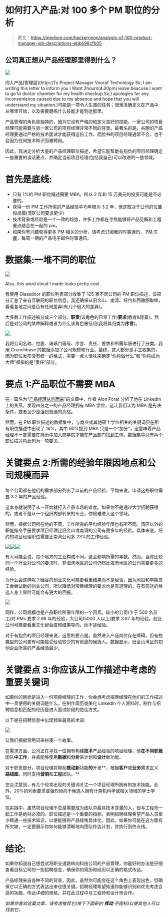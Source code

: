 # 如何打入产品:对 100 多个 PM 职位的分析

> 原文：<https://medium.com/hackernoon/analysis-of-100-product-manager-job-descriptions-ebbb98cfb05>

## 公司真正想从产品经理那里得到什么？

![](img/4e302d93d219f90487603aac90ae9143.png)

闯入产品[管理层](http://To Project Manager Vooraf Technology             Sir,     I am writing this letter to inform you i Want 2hours(4.30pm) leave beacuse I want to go to doctor chamber for my health checkup.So,I apologies for any inconvenience caused due to my absence and hope that you will understand my situation.)可能是一项令人生畏的任务；很难准确定义在产品中从哪里开始，以及需要磨练什么技能才能到达那里。

产品管理的角色是独特的，因为它没有严格的和定义良好的技能。一家公司的项目经理可能需要与另一家公司的项目经理非常不同的背景。最著名的是，谷歌的产品经理要通过严格的技术面试才能获得这份工作，而脸书的项目经理通常不会，也不会因为任何技术知识而被聘用。

因此，我决定分析大量的产品经理职位描述，希望它能帮助有抱负的项目经理确定一些重要的谈话要点，并确定当前项目经理(包括我自己)可以改进的一些领域。

# 首先是底线:

*   只有 1%的 PM 职位描述需要 MBA。所以 2 年和 15 万美元的投资可能是不必要的。
*   获得一份 PM 工作所需的产品经验平均年限为 3.2 年，但这取决于公司的位置和规模(湾区公司要求更少)
*   技术背景或经验是一个一致的趋势，许多工作都在寻找能够将产品见解和工程重点结合在一起的 pm。
*   如果你有兴趣获得更多 PM 相关的分析，请考虑订阅我的时事通讯， [PM 午餐](http://eepurl.com/cUUrqL)，每周一期的产品电子邮件时事通讯。

# 数据集:一堆不同的职位

![](img/808b29c495dc47aa5f4c746ba5c63f85.png)

Also, this word cloud I made looks pretty cool.

我使用 Glassdoor 的职位列表部分收集了 125 家不同公司的 PM 职位描述，该部分汇总了来自互联网的职位信息。我还确保从旧金山、南湾、纽约和西雅图取样，看看各地之间是否有任何差异(有几个很大的差异)。

大多数工作描述被分成三个部分。**职责**(该角色的日常工作)**要求**(教育&背景)，然后是对公司的某种解释或者为什么该角色被征用(我将其归类为**序言**)。

![](img/131b09d1a4095ea96dc19fc848907718.png)

我将公司名称、位置、玻璃门等级、序言、责任、要求和所需年限进行了分类。我用 Crunchbase 的数据添加了公司规模和行业。最终，这大部分是手工收集的，因为职位发布没有统一的格式，需要一点人情味来确定“你将做什么”和“你将成为大师”都指的是“责任”部分。

# 要点 1:产品职位不需要 MBA

在一篇名为“[产品经理从何而来](http://hackingrevenue.com/product-management/where-do-product-managers-come-from/)”的文章中，作者 Alon Porat 分析了他在 LinkedIn 上的关系，发现四分之一的产品经理拥有 MBA 学位，这让我们认为 MBA 是先决条件，或者至少是强烈首选的资格。

然而，在 PM 职位描述的数据集中，与商业或其他硕士学位相关的关键词只在所有职位描述中出现了 16%，其中 90%提到 MBA 只是一个“加分”，这意味着产品经理不一定需要在简历中加入商学院才能在产品部门找到工作。数据集中只有两个职位描述将此列为一项要求。

# 关键要点 2:所需的经验年限因地点和公司规模而异

每个公司都在他们的需求部分列出了以前的产品经验，平均来说，申请这些职位需要 3.2 年的产品经验。

这本身就说明了从一开始就打入产品市场的难度。如果你不是通过大学招聘获得的，或者不是从一个组织内部转来的专业，你很难进入这个领域。

然而，根据公司所在地的不同，工作所需的平均经验年限也有所不同。湾区以外的职能指令手册要求项目经理比旧金山或南湾的公司有更多年的经验。具体来说，纽约的项目经理职位需要比南湾公司多 23%的工作经验。

![](img/4095157e8b6cf61c4dd5519c73db473c.png)![](img/c83577aa066631700184e79117836095.png)![](img/106d4d00a1db3c2bfecd8ce22406dcd2.png)

有人可能会说，每个地方的工业构成不同，这会影响所需的年数。然而，当你比较同一个行业对公司的要求时，非海湾地区的公司仍然比海湾地区的公司需要更多的经验。

为什么会这样呢？硅谷的创业文化可能更看重结果而不是经验，因为风投和早期员工会尝试新的创业公司，所以降低对项目经理的要求也是有道理的。在有前途的候选人身上冒险可能会有更大的回报。

![](img/accbe026537293d707417131c2534078.png)

同样，公司规模也是产品职位所需年限的一个因素。较小的公司(少于 500 名员工)对 PMs 要求 2.98 年的经验，大公司(5000 人以上)要求 3.67 年的经验。创业公司可能更看重文化契合度和结果导向，而不是经验。

对于有抱负的项目经理来说，这里的要点是，虽然进入产品岗位存在障碍，但有些类型的公司更有可能接受经验较少的有前途的候选人。数据显示，旧金山湾区的初创企业所需的产品经验最少。

# 关键要点 3:你应该从工作描述中考虑的重要关键词

如果你的目标是进入一份项目经理的工作，你会想考虑招聘经理在他们的工作描述中一贯使用的关键词是什么。在制作简历或美化 LinkedIn 个人资料时，制作与招聘信息相匹配的经历是进入面试阶段的绝佳方式。

以下是在招聘信息中出现频率最高的术语:

![](img/493d8481d7a344fca4eddcb9d0a716aa.png)

让我们根据常用词来拼凑一个故事。

在需求方面，公司正在寻找一位拥有构建**技术**产品经验的项目经理，他**在不同职能**团队**中工作**，并且能够使用**数据**和**分析**来计划和**设计**新功能。

对于职责部分，项目经理将帮助**推动新**功能**的**开发**，根据**客户**或**业务**需求定义**路线图**，同时支持**营销**和**工程**团队。**

您会注意到，有几个经常出现的关键词关注一个项目经理所拥有的技术技能。此外，20%的列表要求或强烈倾向于候选人拥有计算机科学或相关领域的学士学位。

在实践中，虽然项目经理不总是需要成为团队中最具技术含量的人，但与工程师一起工作是绝对必须的。职位描述是一个重要的指标，表明招聘经理希望产品人员至少精通一些技术知识，以便能够将产品规格具体化。因此，如果你可能在这方面有所欠缺，一定要展示你如何能够清晰地向团队传达计划，并执行到终点线。

# 结论:

如果你知道自己想尝试将职业道路转向科技公司的产品管理，你最好的办法是仔细查看目标公司的一些招聘信息，确保你的简历和经历以正确的格式传达。

产品经理来自各种不同的背景，因此，虽然你可能会在这个角色上表现出色，但确保它以正确的方式表达出来也很关键。招聘经理希望知道你能够识别和优先考虑合适的功能，传达详细的规格，并在此过程中与工程师和设计师合作。

*如果你喜欢这篇文章，请考虑推荐它(按下下面新的* ***挥动*** *手图标)以便其他人可以找到它。*
